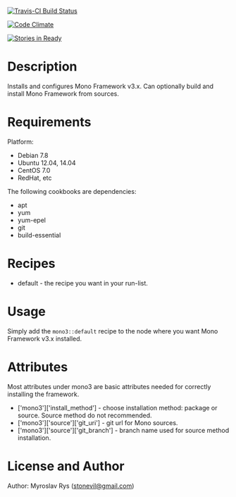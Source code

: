 [![Travis-CI Build Status](https://secure.travis-ci.org/stonevil/mono3-cookbook.png?branch=master)](https://travis-ci.org/stonevil/mono3-cookbook)


[![Code Climate](https://codeclimate.com/github/stonevil/mono3-cookbook/badges/gpa.svg)](https://codeclimate.com/github/stonevil/mono3-cookbook)

[![Stories in Ready](https://badge.waffle.io/stonevil/mono3-cookbook.png?label=ready&title=Ready)](https://waffle.io/stonevil/mono3-cookbook)


Description
===========

Installs and configures Mono Framework v3.x. Can optionally build and install Mono Framework from sources.

Requirements
============

Platform:

* Debian 7.8
* Ubuntu 12.04, 14.04
* CentOS 7.0
* RedHat, etc

The following cookbooks are dependencies:

* apt
* yum
* yum-epel
* git
* build-essential

Recipes
=======

* default - the recipe you want in your run-list.

Usage
=====

Simply add the `mono3::default` recipe to the node where you want Mono Framework v3.x installed.

Attributes
==========

Most attributes under mono3 are basic attributes needed for correctly installing the framework.

* ['mono3']['install_method'] - choose installation method: package or source. Source method do not recommended.
* ['mono3']['source']['git_uri'] - git url for Mono sources.
* ['mono3']['source']['git_branch'] - branch name used for source method installation.

License and Author
==================
Author: Myroslav Rys (<stonevil@gmail.com>)
